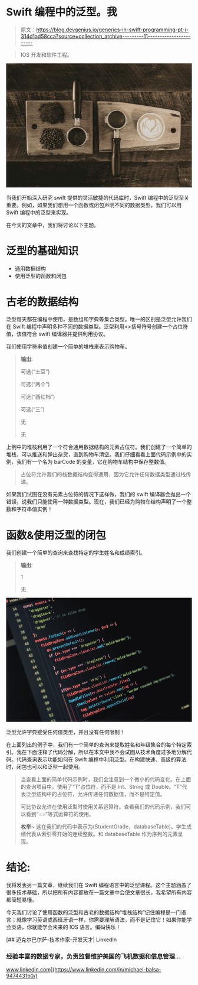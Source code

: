 # Swift 编程中的泛型。我

> 原文：<https://blog.devgenius.io/generics-in-swift-programming-pt-i-314d1ad58cca?source=collection_archive---------11----------------------->

> IOS 开发和软件工程。

![](img/7148ec25028bda72614e24d9ccb1835b.png)

当我们开始深入研究 swift 提供的灵活敏捷的代码库时，Swift 编程中的泛型至关重要。例如，如果我们想用一个函数或闭包声明不同的数据类型，我们可以用 Swift 编程中的泛型来实现。

在今天的文章中，我们将讨论以下主题。

# **泛型的基础知识**

*   通用数据结构
*   使用泛型的函数和闭包

# 古老的数据结构

泛型每天都在编程中使用，是数组和字典等集合类型。唯一的区别是泛型允许我们在 Swift 编程中声明多种不同的数据类型。泛型利用<>括号符号创建一个占位符值，该值符合 swift 编译器并提供利用协议。

我们使用字符串值创建一个简单的堆栈来表示购物车。

> **输出**:
> 
> 可选(“土豆”)
> 
> 可选(“两个”)
> 
> 可选(“西红柿”)
> 
> 可选(“三”)
> 
> 无
> 
> 无

上例中的堆栈利用了一个符合通用数据结构的元素占位符。我们创建了一个简单的堆栈，可以推送和弹出杂货，直到购物车清空。我们仔细看看上面代码示例中的实例，我们有一个名为 barCode 的变量，它在购物车结构中保存整数值。

> 占位符允许我们的栈数据结构变得通用，因为它允许任何数据类型通过栈传递。

如果我们试图在没有元素占位符的情况下这样做，我们的 swift 编译器会抛出一个错误，说我们只能使用一种数据类型。现在，我们已经为购物车结构声明了一个整数和字符串值实例！

# **函数&使用泛型的闭包**

我们创建一个简单的查询来查找特定的学生姓名和成绩索引。

> **输出**:
> 
> 1
> 
> 无

![](img/892aaa7e75a86cea0643762ecffa1ba9.png)

泛型允许字典接受任何值类型，并且没有任何限制！

在上面列出的例子中，我们有一个简单的查询来提取姓名和年级集合的每个特定索引。我在下面注释了代码分解，所以在本文中我不会试图从技术角度过多地分解代码。代码查询表示功能如何在 Swift 编程中利用泛型。在构建快速、高级的算法时，闭包也可以和泛型一起使用。

> 当查看上面的简单代码示例时，我们会注意到一个微小的代码变化。在上面的查询项目中，使用了“T”占位符，而不是 Int、String 或 Double。“T”代表泛型结构中的占位符，允许传递任何数据值，而不是特定值。
> 
> 可比协议允许在使用泛型时使用关系运算符。查看我们的代码示例，我们可以看到“==”等式运算符的使用。
> 
> **枚举~** 这在我们的代码中表示为(StudentGrade，databaseTable)。学生成绩代表从索引零开始的连续整数。和 databaseTable 作为序列的元素呈现。

# 结论:

我将发表另一篇文章，继续我们在 Swift 编程语言中的泛型课程。这个主题涵盖了很多技术基础，所以把所有内容都放在一篇文章中会使文章很长，我希望所有内容都简短易懂。

今天我们讨论了使用函数的泛型和古老的数据结构“堆栈结构”记住编程是一门语言；就像学习英语或西班牙语一样，你需要理解语法，而不是记住它！如果你能学会英语，你就能学会未来的 IOS 语言。编码快乐！

[](https://www.linkedin.com/in/michael-balsa-9474431b0/) [## 迈克尔巴尔萨-技术作家-开发天才| LinkedIn

### 经验丰富的数据专家，负责监督维护美国的飞机数据和信息管理…

www.linkedin.com](https://www.linkedin.com/in/michael-balsa-9474431b0/)